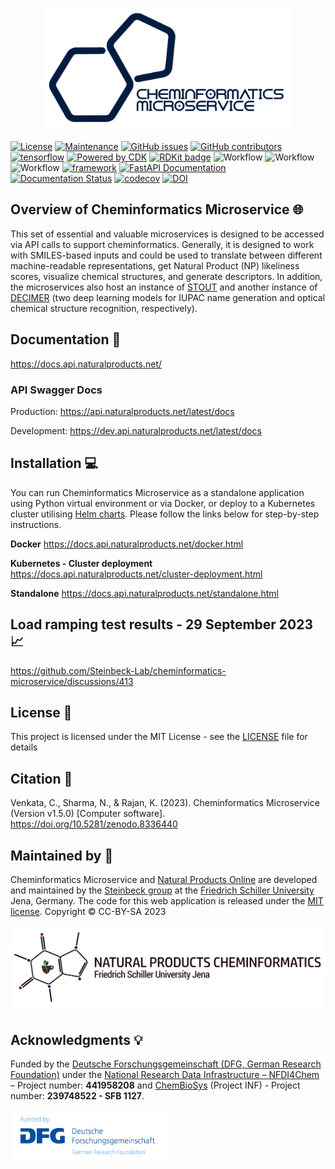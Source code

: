 <p align="center"><a href="https://api.naturalproducts.net/" target="_blank"><img src="/public/img/logo.png" width="400" alt="CMS Logo"></a></p>  

[![License](https://img.shields.io/badge/License-MIT%202.0-blue.svg)](https://opensource.org/licenses/MIT)
[![Maintenance](https://img.shields.io/badge/Maintained%3F-yes-blue.svg)](https://GitHub.com/Steinbeck-Lab/cheminformatics-microservice/graphs/commit-activity)
[![GitHub issues](https://img.shields.io/github/issues/Steinbeck-Lab/cheminformatics-microservice.svg)](https://GitHub.com/Steinbeck-Lab/cheminformatics-microservice/issues/)
[![GitHub contributors](https://img.shields.io/github/contributors/Steinbeck-Lab/cheminformatics-microservice.svg)](https://GitHub.com/Steinbeck-Lab/cheminformatics-microservice/graphs/contributors/)
[![tensorflow](https://img.shields.io/badge/TensorFlow-2.10.1-FF6F00.svg?style=flat&logo=tensorflow)](https://www.tensorflow.org)
[![Powered by CDK](https://img.shields.io/badge/Powered%20by-CDK-blue.svg?style=flat&logo=chem)](https://cdk.github.io)
[![RDKit badge](https://img.shields.io/badge/Powered%20by-RDKit-3838ff.svg?logo=data:image/png;base64,iVBORw0KGgoAAAANSUhEUgAAABAAAAAQBAMAAADt3eJSAAAABGdBTUEAALGPC/xhBQAAACBjSFJNAAB6JgAAgIQAAPoAAACA6AAAdTAAAOpgAAA6mAAAF3CculE8AAAAFVBMVEXc3NwUFP8UPP9kZP+MjP+0tP////9ZXZotAAAAAXRSTlMAQObYZgAAAAFiS0dEBmFmuH0AAAAHdElNRQfmAwsPGi+MyC9RAAAAQElEQVQI12NgQABGQUEBMENISUkRLKBsbGwEEhIyBgJFsICLC0iIUdnExcUZwnANQWfApKCK4doRBsKtQFgKAQC5Ww1JEHSEkAAAACV0RVh0ZGF0ZTpjcmVhdGUAMjAyMi0wMy0xMVQxNToyNjo0NyswMDowMDzr2J4AAAAldEVYdGRhdGU6bW9kaWZ5ADIwMjItMDMtMTFUMTU6MjY6NDcrMDA6MDBNtmAiAAAAAElFTkSuQmCC)](https://www.rdkit.org/)
![Workflow](https://github.com/Steinbeck-Lab/cheminformatics-microservice/actions/workflows/dev-build.yml/badge.svg)
![Workflow](https://github.com/Steinbeck-Lab/cheminformatics-microservice/actions/workflows/prod-build.yml/badge.svg)
![Workflow](https://github.com/Steinbeck-Lab/cheminformatics-microservice/actions/workflows/release-please.yml/badge.svg)
[![framework](https://img.shields.io/badge/Framework-FastAPI-blue?style)](https://fastapi.tiangolo.com/)
[![FastAPI Documentation](https://img.shields.io/badge/docs-fastapi-blue)](https://api.naturalproducts.net/v1/docs#/)
[![Documentation Status](https://readthedocs.org/projects/cheminformatics-microservice/badge/?version=latest)](https://cheminformatics-microservice.readthedocs.io/en/latest/?badge=latest)
[![codecov](https://codecov.io/gh/Steinbeck-Lab/cheminformatics-microservice/graph/badge.svg?token=5BIQJPNCBA)](https://codecov.io/gh/Steinbeck-Lab/cheminformatics-microservice)
[![DOI](https://zenodo.org/badge/DOI/10.5281/zenodo.7745987.svg)](https://doi.org/10.5281/zenodo.7745987)
## Overview of Cheminformatics Microservice :globe_with_meridians:

This set of essential and valuable microservices is designed to be accessed via API calls to support cheminformatics. Generally, it is designed to work with SMILES-based inputs and could be used to translate between different machine-readable representations, get Natural Product (NP) likeliness scores, visualize chemical structures, and generate descriptors. In addition, the microservices also host an instance of [STOUT](https://github.com/Kohulan/Smiles-TO-iUpac-Translator) and another instance of [DECIMER](https://github.com/Kohulan/DECIMER-Image_Transformer) (two deep learning models for IUPAC name generation and optical chemical structure recognition, respectively).

## Documentation :book:

https://docs.api.naturalproducts.net/

### API Swagger Docs

Production: https://api.naturalproducts.net/latest/docs

Development: https://dev.api.naturalproducts.net/latest/docs

## Installation :computer:

You can run Cheminformatics Microservice as a standalone application using Python virtual environment or via Docker, or deploy to a Kubernetes cluster utilising [Helm charts](https://github.com/NFDI4Chem/repo-helm-charts/tree/main/charts). Please follow the links below for step-by-step instructions.

**Docker**
https://docs.api.naturalproducts.net/docker.html

**Kubernetes - Cluster deployment**
https://docs.api.naturalproducts.net/cluster-deployment.html

**Standalone**
https://docs.api.naturalproducts.net/standalone.html

## Load ramping test results - 29 September 2023 :chart_with_upwards_trend:
 https://github.com/Steinbeck-Lab/cheminformatics-microservice/discussions/413

## License :scroll:

This project is licensed under the MIT License - see the [LICENSE](https://github.com/Steinbeck-Lab/cheminformatics-microservice/blob/main/LICENSE) file for details
 
## Citation :newspaper:

Venkata, C., Sharma, N., & Rajan, K. (2023). Cheminformatics Microservice (Version v1.5.0) [Computer software]. https://doi.org/10.5281/zenodo.8336440

## Maintained by :wrench:

Cheminformatics Microservice and [Natural Products Online](https://naturalproducts.net) are developed and maintained by the [Steinbeck group](https://cheminf.uni-jena.de) at the [Friedrich Schiller University](https://www.uni-jena.de/en/) Jena, Germany. 
The code for this web application is released under the [MIT license](https://opensource.org/licenses/MIT). Copyright © CC-BY-SA 2023
<p align="center"><a href="https://cheminf.uni-jena.de/" target="_blank"><img src="https://github.com/Kohulan/DECIMER-Image-to-SMILES/blob/master/assets/CheminfGit.png" width="800" alt="cheminf Logo"></a></p>

## Acknowledgments :bulb:

Funded by the [Deutsche Forschungsgemeinschaft (DFG, German Research Foundation)](https://www.dfg.de/) under the [National Research Data Infrastructure – NFDI4Chem](https://nfdi4chem.de/) – Project number: **441958208** and  [ChemBioSys](https://www.chembiosys.de/en/) (Project INF) - Project number: **239748522 - SFB 1127**.

<p align="left"><a href="https://www.dfg.de/" target="_blank"><img src="./docs/public/dfg_logo_schriftzug_blau_foerderung_en.gif" width="50%" alt="DFG Logo"></a></p>
